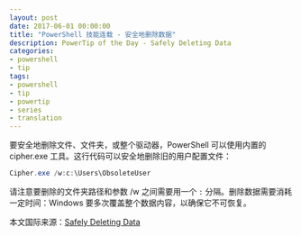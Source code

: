 ```yaml
---
layout: post
date: 2017-06-01 00:00:00
title: "PowerShell 技能连载 - 安全地删除数据"
description: PowerTip of the Day - Safely Deleting Data
categories:
- powershell
- tip
tags:
- powershell
- tip
- powertip
- series
- translation
---
```

要安全地删除文件、文件夹，或整个驱动器，PowerShell 可以使用内置的 cipher.exe 工具。这行代码可以安全地删除旧的用户配置文件：

```powershell
Cipher.exe /w:c:\Users\ObsoleteUser
```

请注意要删除的文件夹路径和参数 /w 之间需要用一个 `:` 分隔。删除数据需要消耗一定时间：Windows 要多次覆盖整个数据内容，以确保它不可恢复。

<!--more-->
本文国际来源：[Safely Deleting Data](http://community.idera.com/powershell/powertips/b/tips/posts/safely-deleting-data)
